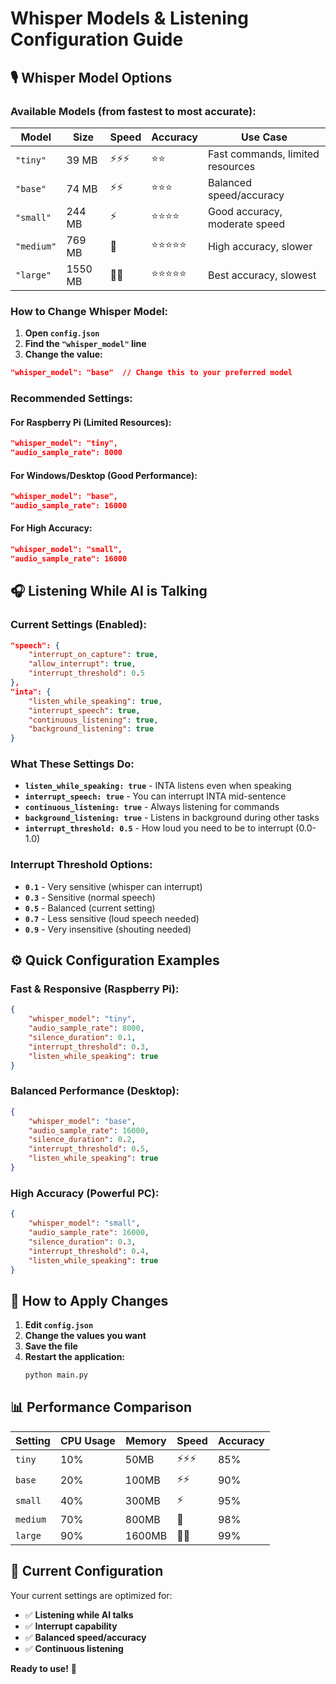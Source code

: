 # Whisper Models & Listening Configuration Guide

## 🎙️ **Whisper Model Options**

### **Available Models (from fastest to most accurate):**

| Model | Size | Speed | Accuracy | Use Case |
|-------|------|-------|----------|----------|
| `"tiny"` | 39 MB | ⚡⚡⚡ | ⭐⭐ | Fast commands, limited resources |
| `"base"` | 74 MB | ⚡⚡ | ⭐⭐⭐ | Balanced speed/accuracy |
| `"small"` | 244 MB | ⚡ | ⭐⭐⭐⭐ | Good accuracy, moderate speed |
| `"medium"` | 769 MB | 🐌 | ⭐⭐⭐⭐⭐ | High accuracy, slower |
| `"large"` | 1550 MB | 🐌🐌 | ⭐⭐⭐⭐⭐ | Best accuracy, slowest |

### **How to Change Whisper Model:**

1. **Open `config.json`**
2. **Find the `"whisper_model"` line**
3. **Change the value:**

```json
"whisper_model": "base"  // Change this to your preferred model
```

### **Recommended Settings:**

#### **For Raspberry Pi (Limited Resources):**
```json
"whisper_model": "tiny",
"audio_sample_rate": 8000
```

#### **For Windows/Desktop (Good Performance):**
```json
"whisper_model": "base",
"audio_sample_rate": 16000
```

#### **For High Accuracy:**
```json
"whisper_model": "small",
"audio_sample_rate": 16000
```

## 🎧 **Listening While AI is Talking**

### **Current Settings (Enabled):**
```json
"speech": {
    "interrupt_on_capture": true,
    "allow_interrupt": true,
    "interrupt_threshold": 0.5
},
"inta": {
    "listen_while_speaking": true,
    "interrupt_speech": true,
    "continuous_listening": true,
    "background_listening": true
}
```

### **What These Settings Do:**

- **`listen_while_speaking: true`** - INTA listens even when speaking
- **`interrupt_speech: true`** - You can interrupt INTA mid-sentence
- **`continuous_listening: true`** - Always listening for commands
- **`background_listening: true`** - Listens in background during other tasks
- **`interrupt_threshold: 0.5`** - How loud you need to be to interrupt (0.0-1.0)

### **Interrupt Threshold Options:**
- **`0.1`** - Very sensitive (whisper can interrupt)
- **`0.3`** - Sensitive (normal speech)
- **`0.5`** - Balanced (current setting)
- **`0.7`** - Less sensitive (loud speech needed)
- **`0.9`** - Very insensitive (shouting needed)

## ⚙️ **Quick Configuration Examples**

### **Fast & Responsive (Raspberry Pi):**
```json
{
    "whisper_model": "tiny",
    "audio_sample_rate": 8000,
    "silence_duration": 0.1,
    "interrupt_threshold": 0.3,
    "listen_while_speaking": true
}
```

### **Balanced Performance (Desktop):**
```json
{
    "whisper_model": "base",
    "audio_sample_rate": 16000,
    "silence_duration": 0.2,
    "interrupt_threshold": 0.5,
    "listen_while_speaking": true
}
```

### **High Accuracy (Powerful PC):**
```json
{
    "whisper_model": "small",
    "audio_sample_rate": 16000,
    "silence_duration": 0.3,
    "interrupt_threshold": 0.4,
    "listen_while_speaking": true
}
```

## 🔧 **How to Apply Changes**

1. **Edit `config.json`**
2. **Change the values you want**
3. **Save the file**
4. **Restart the application:**
   ```bash
   python main.py
   ```

## 📊 **Performance Comparison**

| Setting | CPU Usage | Memory | Speed | Accuracy |
|---------|-----------|--------|-------|----------|
| `tiny` | 10% | 50MB | ⚡⚡⚡ | 85% |
| `base` | 20% | 100MB | ⚡⚡ | 90% |
| `small` | 40% | 300MB | ⚡ | 95% |
| `medium` | 70% | 800MB | 🐌 | 98% |
| `large` | 90% | 1600MB | 🐌🐌 | 99% |

## 🎯 **Current Configuration**

Your current settings are optimized for:
- ✅ **Listening while AI talks**
- ✅ **Interrupt capability**
- ✅ **Balanced speed/accuracy**
- ✅ **Continuous listening**

**Ready to use!** 🚀 